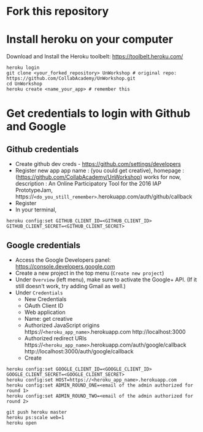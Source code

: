 # Fork this repository

# Install heroku on your computer
Download and Install the Heroku toolbelt: https://toolbelt.heroku.com/

```
heroku login
git clone <your_forked_repository> UnWorkshop # original repo: https://github.com/CollabAcademy/UnWorkshop.git
cd UnWorkshop
heroku create <name_your_app> # remember this
```

# Get credentials to login with Github and Google

## Github credentials

- Create github dev creds - https://github.com/settings/developers
- Register new app
  app name : (you could get creative),
  homepage : (https://github.com/CollabAcademy/UnWorkshop) works for now,
  description : An Online Participatory Tool for the 2016 IAP PrototypeJam,
  https://`<do_you_still_remember>`.herokuapp.com/auth/github/callback
- Register
- In your terminal, 
```
heroku config:set GITHUB_CLIENT_ID=<GITHUB_CLIENT_ID> GITHUB_CLIENT_SECRET=<GITHUB_CLIENT_SECRET>
```

## Google credentials
- Access the Google Developers panel: https://console.developers.google.com
- Create a new project in the top menu (`Create new project`)
- Under `Overview` (left menu), make sure to activate the Google+ API. (If it still doesn't work, try adding Gmail as well.)
- Under `Credentials`
  - New Credentials
  - OAuth Client ID
  - Web application
  - Name: get creative
  - Authorized JavaScript origins
    https://`<heroku_app_name>`.herokuapp.com
    http://localhost:3000
  - Authorized redirect URIs
    https://`<heroku_app_name>`.herokuapp.com/auth/google/callback
    http://localhost:3000/auth/google/callback
  - Create
```
heroku config:set GOOGLE_CLIENT_ID=<GOOGLE_CLIENT_ID> GOOGLE_CLIENT_SECRET=<GOOGLE_CLIENT_SECRET>
heroku config:set HOST=https://<heroku_app_name>.herokuapp.com
heroku config:set ADMIN_ROUND_ONE=<email of the admin authorized for round 1>
heroku config:set ADMIN_ROUND_TWO=<email of the admin authorized for round 2>
```

```
git push heroku master
heroku ps:scale web=1
heroku open
```
